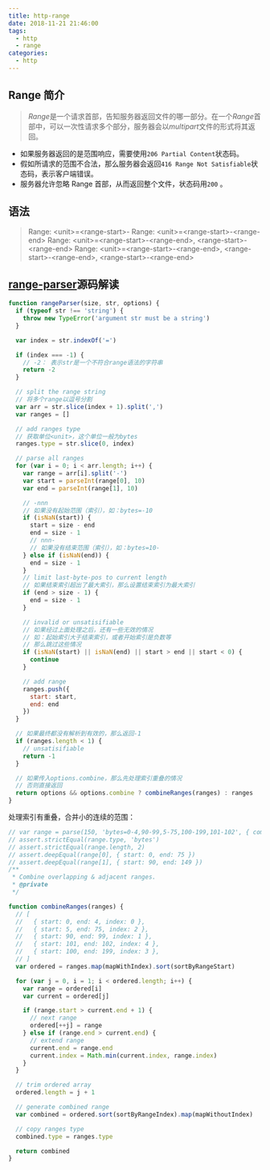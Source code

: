 ```yaml
---
title: http-range
date: 2018-11-21 21:46:00
tags:
  - http
  - range
categories:
  - http
---
```


## Range 简介

> *Range*是一个请求首部，告知服务器返回文件的哪一部分。在一个*Range*首部中，可以一次性请求多个部分，服务器会以*multipart*文件的形式将其返回。

- 如果服务器返回的是范围响应，需要使用`206 Partial Content`状态码。
- 假如所请求的范围不合法，那么服务器会返回`416 Range Not Satisfiable`状态码，表示客户端错误。
- 服务器允许忽略 Range 首部，从而返回整个文件，状态码用`200` 。

## 语法

> Range: &lt;unit&gt;=&lt;range-start&gt;-
> Range: &lt;unit&gt;=&lt;range-start&gt;-&lt;range-end&gt;
> Range: &lt;unit&gt;=&lt;range-start&gt;-&lt;range-end&gt;, &lt;range-start&gt;-&lt;range-end&gt;
> Range: &lt;unit&gt;=&lt;range-start&gt;-&lt;range-end&gt;, &lt;range-start&gt;-&lt;range-end&gt;, &lt;range-start&gt;-&lt;range-end&gt;

## [range-parser](https://github.com/jshttp/range-parser)源码解读

```js
function rangeParser(size, str, options) {
  if (typeof str !== 'string') {
    throw new TypeError('argument str must be a string')
  }

  var index = str.indexOf('=')

  if (index === -1) {
    // -2： 表示str是一个不符合range语法的字符串
    return -2
  }

  // split the range string
  // 将多个range以逗号分割
  var arr = str.slice(index + 1).split(',')
  var ranges = []

  // add ranges type
  // 获取单位<unit>，这个单位一般为bytes
  ranges.type = str.slice(0, index)

  // parse all ranges
  for (var i = 0; i < arr.length; i++) {
    var range = arr[i].split('-')
    var start = parseInt(range[0], 10)
    var end = parseInt(range[1], 10)

    // -nnn
    // 如果没有起始范围（索引），如：bytes=-10
    if (isNaN(start)) {
      start = size - end
      end = size - 1
      // nnn-
      // 如果没有结束范围（索引），如：bytes=10-
    } else if (isNaN(end)) {
      end = size - 1
    }
    // limit last-byte-pos to current length
    // 如果结束索引超出了最大索引，那么设置结束索引为最大索引
    if (end > size - 1) {
      end = size - 1
    }

    // invalid or unsatisifiable
    // 如果经过上面处理之后，还有一些无效的情况
    // 如：起始索引大于结束索引，或者开始索引是负数等
    // 那么跳过这些情况
    if (isNaN(start) || isNaN(end) || start > end || start < 0) {
      continue
    }

    // add range
    ranges.push({
      start: start,
      end: end
    })
  }

  // 如果最终都没有解析到有效的，那么返回-1
  if (ranges.length < 1) {
    // unsatisifiable
    return -1
  }

  // 如果传入options.combine，那么先处理索引重叠的情况
  // 否则直接返回
  return options && options.combine ? combineRanges(ranges) : ranges
}
```

处理索引有重叠，合并小的连续的范围：

```js
// var range = parse(150, 'bytes=0-4,90-99,5-75,100-199,101-102', { combine: true })
// assert.strictEqual(range.type, 'bytes')
// assert.strictEqual(range.length, 2)
// assert.deepEqual(range[0], { start: 0, end: 75 })
// assert.deepEqual(range[1], { start: 90, end: 149 })
/**
 * Combine overlapping & adjacent ranges.
 * @private
 */

function combineRanges(ranges) {
  // [
  //   { start: 0, end: 4, index: 0 },
  //   { start: 5, end: 75, index: 2 },
  //   { start: 90, end: 99, index: 1 },
  //   { start: 101, end: 102, index: 4 },
  //   { start: 100, end: 199, index: 3 },
  // ]
  var ordered = ranges.map(mapWithIndex).sort(sortByRangeStart)

  for (var j = 0, i = 1; i < ordered.length; i++) {
    var range = ordered[i]
    var current = ordered[j]

    if (range.start > current.end + 1) {
      // next range
      ordered[++j] = range
    } else if (range.end > current.end) {
      // extend range
      current.end = range.end
      current.index = Math.min(current.index, range.index)
    }
  }

  // trim ordered array
  ordered.length = j + 1

  // generate combined range
  var combined = ordered.sort(sortByRangeIndex).map(mapWithoutIndex)

  // copy ranges type
  combined.type = ranges.type

  return combined
}
```
